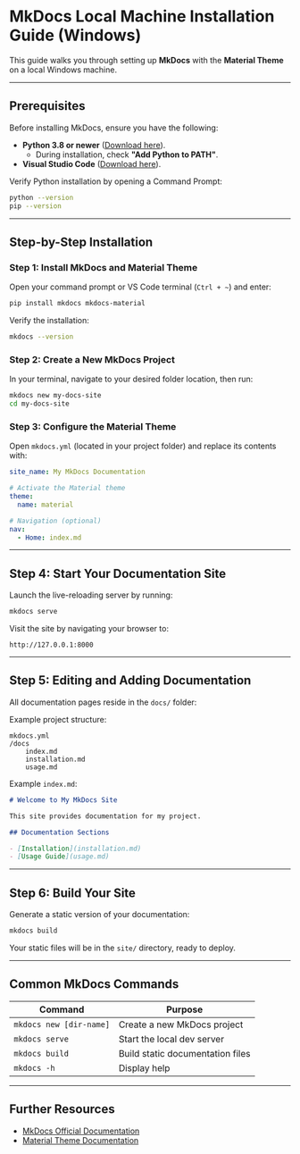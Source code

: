 # MkDocs Local Machine Installation Guide (Windows)

This guide walks you through setting up **MkDocs** with the **Material Theme** on a local Windows machine.

---

## Prerequisites

Before installing MkDocs, ensure you have the following:

- **Python 3.8 or newer** ([Download here](https://www.python.org/downloads/windows/)).
  - During installation, check **"Add Python to PATH"**.
- **Visual Studio Code** ([Download here](https://code.visualstudio.com/)).

Verify Python installation by opening a Command Prompt:

```bash
python --version
pip --version
```

---

## Step-by-Step Installation

### Step 1: Install MkDocs and Material Theme

Open your command prompt or VS Code terminal (`Ctrl + ~`) and enter:

```bash
pip install mkdocs mkdocs-material
```

Verify the installation:

```bash
mkdocs --version
```

### Step 2: Create a New MkDocs Project

In your terminal, navigate to your desired folder location, then run:

```bash
mkdocs new my-docs-site
cd my-docs-site
```

### Step 3: Configure the Material Theme

Open `mkdocs.yml` (located in your project folder) and replace its contents with:

```yaml
site_name: My MkDocs Documentation

# Activate the Material theme
theme:
  name: material

# Navigation (optional)
nav:
  - Home: index.md
```

---

## Step 4: Start Your Documentation Site

Launch the live-reloading server by running:

```bash
mkdocs serve
```

Visit the site by navigating your browser to:

```
http://127.0.0.1:8000
```

---

## Step 5: Editing and Adding Documentation

All documentation pages reside in the `docs/` folder:

Example project structure:

```
mkdocs.yml
/docs
    index.md
    installation.md
    usage.md
```

Example `index.md`:

```markdown
# Welcome to My MkDocs Site

This site provides documentation for my project.

## Documentation Sections

- [Installation](installation.md)
- [Usage Guide](usage.md)
```

---

## Step 6: Build Your Site

Generate a static version of your documentation:

```bash
mkdocs build
```

Your static files will be in the `site/` directory, ready to deploy.

---

## Common MkDocs Commands

| Command                  | Purpose                          |
|--------------------------|----------------------------------|
| `mkdocs new [dir-name]`  | Create a new MkDocs project      |
| `mkdocs serve`           | Start the local dev server       |
| `mkdocs build`           | Build static documentation files |
| `mkdocs -h`              | Display help                     |

---

## Further Resources

- [MkDocs Official Documentation](https://www.mkdocs.org)
- [Material Theme Documentation](https://squidfunk.github.io/mkdocs-material/)